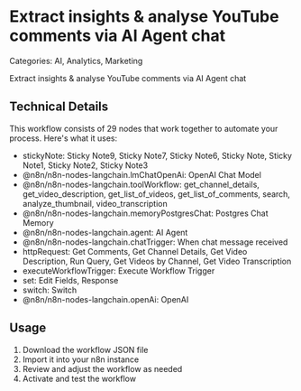 # Extract insights & analyse YouTube comments via AI Agent chat

Categories: AI, Analytics, Marketing

Extract insights & analyse YouTube comments via AI Agent chat

## Technical Details

This workflow consists of 29 nodes that work together to automate your process. Here's what it uses:

- stickyNote: Sticky Note9, Sticky Note7, Sticky Note6, Sticky Note, Sticky Note1, Sticky Note2, Sticky Note3
- @n8n/n8n-nodes-langchain.lmChatOpenAi: OpenAI Chat Model
- @n8n/n8n-nodes-langchain.toolWorkflow: get_channel_details, get_video_description, get_list_of_videos, get_list_of_comments, search, analyze_thumbnail, video_transcription
- @n8n/n8n-nodes-langchain.memoryPostgresChat: Postgres Chat Memory
- @n8n/n8n-nodes-langchain.agent: AI Agent
- @n8n/n8n-nodes-langchain.chatTrigger: When chat message received
- httpRequest: Get Comments, Get Channel Details, Get Video Description, Run Query, Get Videos by Channel, Get Video Transcription
- executeWorkflowTrigger: Execute Workflow Trigger
- set: Edit Fields, Response
- switch: Switch
- @n8n/n8n-nodes-langchain.openAi: OpenAI

## Usage

1. Download the workflow JSON file
2. Import it into your n8n instance
3. Review and adjust the workflow as needed
4. Activate and test the workflow

